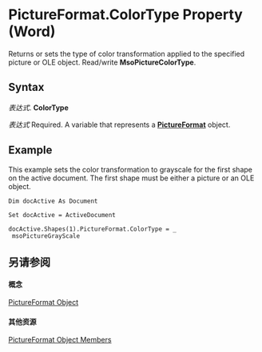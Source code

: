 
# PictureFormat.ColorType Property (Word)

Returns or sets the type of color transformation applied to the specified picture or OLE object. Read/write  **MsoPictureColorType**.


## Syntax

 _表达式_. **ColorType**

 _表达式_ Required. A variable that represents a **[PictureFormat](79556e36-81bb-f8df-45ef-c040df709497.md)** object.


## Example

This example sets the color transformation to grayscale for the first shape on the active document. The first shape must be either a picture or an OLE object.


```
Dim docActive As Document 
 
Set docActive = ActiveDocument 
 
docActive.Shapes(1).PictureFormat.ColorType = _ 
 msoPictureGrayScale
```


## 另请参阅


#### 概念


[PictureFormat Object](79556e36-81bb-f8df-45ef-c040df709497.md)
#### 其他资源


[PictureFormat Object Members](http://msdn.microsoft.com/library/c69a5fdb-4cd7-ee90-c58c-a423741614d6%28Office.15%29.aspx)